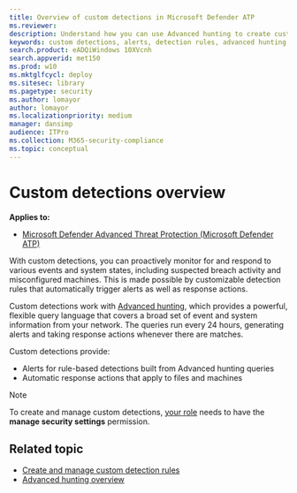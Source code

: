 ```yaml
---
title: Overview of custom detections in Microsoft Defender ATP
ms.reviewer: 
description: Understand how you can use Advanced hunting to create custom detections and generate alerts
keywords: custom detections, alerts, detection rules, advanced hunting, hunt, query, response actions, interval, mdatp, microsoft defender atp
search.product: eADQiWindows 10XVcnh
search.appverid: met150
ms.prod: w10
ms.mktglfcycl: deploy
ms.sitesec: library
ms.pagetype: security
ms.author: lomayor
author: lomayor
ms.localizationpriority: medium
manager: dansimp
audience: ITPro
ms.collection: M365-security-compliance 
ms.topic: conceptual
---
```



# Custom detections overview
**Applies to:**
- [Microsoft Defender Advanced Threat Protection (Microsoft Defender ATP)](https://go.microsoft.com/fwlink/p/?linkid=2069559)

With custom detections, you can proactively monitor for and respond to various events and system states, including suspected breach activity and misconfigured machines. This is made possible by customizable detection rules that automatically trigger alerts as well as response actions.

Custom detections work with [Advanced hunting](advanced-hunting-overview.md), which provides a powerful, flexible query language that covers a broad set of event and system information from your network. The queries run every 24 hours, generating alerts and taking response actions whenever there are matches.

Custom detections provide:
- Alerts for rule-based detections built from Advanced hunting queries
- Automatic response actions that apply to files and machines

>[!NOTE]
>To create and manage custom detections, [your role](user-roles.md#create-roles-and-assign-the-role-to-an-azure-active-directory-group) needs to have the **manage security settings** permission.

## Related topic
- [Create and manage custom detection rules](custom-detection-rules.md)
- [Advanced hunting overview](advanced-hunting-overview.md)